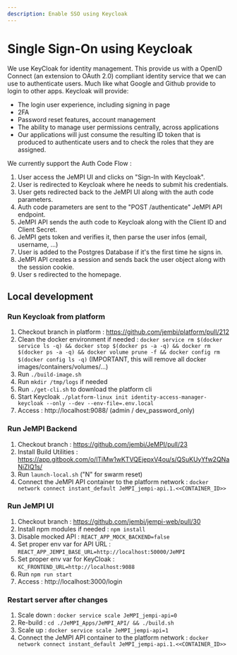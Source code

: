 ```yaml
---
description: Enable SSO using Keycloak
---
```


# Single Sign-On using Keycloak
We use KeyCloak for identity management. This provide us with a OpenID Connect (an extension to OAuth 2.0) compliant identity service that we can use to authenticate users. Much like what Google and Github provide to login to other apps. Keycloak will provide:
- The login user experience, including signing in page
- 2FA
- Password reset features, account management
- The ability to manage user permissions centrally, across applications
- Our applications will just consume the resulting ID token that is produced to authenticate users and to check the roles that they are assigned.

We currently support the Auth Code Flow : 
1. User access the JeMPI UI and clicks on "Sign-In with Keycloak".
2. User is redirected to Keycloak where he needs to submit his credentials.
3. User gets redirected back to the JeMPI UI along with the auth code parameters.
4. Auth code parameters are sent to the "POST /authenticate" JeMPI API endpoint.
5. JeMPI API sends the auth code to Keycloak along with the Client ID and Client Secret.
6. JeMPI gets token and verifies it, then parse the user infos (email, username, ...)
7. User is added to the Postgres Database if it's the first time he signs in.
8. JeMPI API creates a session and sends back the user object along with the session cookie.
9. User s redirected to the homepage.

## Local development

### Run Keycloak from platform
1. Checkout branch in platform : https://github.com/jembi/platform/pull/212
2. Clean the docker environment if needed : `docker service rm $(docker service ls -q) && docker stop $(docker ps -a -q) && docker rm $(docker ps -a -q) && docker volume prune -f && docker config rm $(docker config ls -q)` (IMPORTANT, this will remove all docker images/containers/volumes/...) 
3. Run `./build-image.sh`
4. Run `mkdir /tmp/logs` if needed
5. Run `./get-cli.sh` to download the platform cli
6. Start Keycloak `./platform-linux init identity-access-manager-keycloak --only --dev --env-file=.env.local`
7. Access : http://localhost:9088/    (admin / dev_password_only)

### Run JeMPI Backend 
1. Checkout branch : https://github.com/jembi/JeMPI/pull/23
2. Install Build Utilities : https://app.gitbook.com/o/lTiMw1wKTVQEjepxV4ou/s/QSuKUyYfw2QNaNiZIQ1s/
3. Run `launch-local.sh` ("N" for swarm reset)
4. Connect the JeMPI API container to the platform network : `docker network connect instant_default JeMPI_jempi-api.1.<<CONTAINER_ID>>`

### Run JeMPI UI
1. Checkout branch : https://github.com/jembi/jempi-web/pull/30
2. Install npm modules if needed : `npm install`
3. Disable mocked API : `REACT_APP_MOCK_BACKEND=false`
4. Set proper env var for API URL : `REACT_APP_JEMPI_BASE_URL=http://localhost:50000/JeMPI`
4. Set proper env var for KeyCloak : `KC_FRONTEND_URL=http://localhost:9088`
5. Run `npm run start`
6. Access : http://localhost:3000/login

### Restart server after changes
1. Scale down : `docker service scale JeMPI_jempi-api=0`
2. Re-build : `cd ./JeMPI_Apps/JeMPI_API/ && ./build.sh`
3. Scale up : `docker service scale JeMPI_jempi-api=1`
4. Connect the JeMPI API container to the platform network : `docker network connect instant_default JeMPI_jempi-api.1.<<CONTAINER_ID>>`